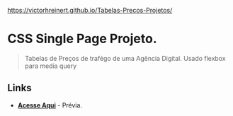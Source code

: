 https://victorhreinert.github.io/Tabelas-Precos-Projetos/


# CSS Single Page Projeto.
>Tabelas de Preços de trafégo de uma Agência Digital.
>Usado flexbox para media query




## Links
>
- __[Acesse Aqui](https://victorhreinert.github.io/Tabelas-Precos-Projetos/)__ - Prévia.
